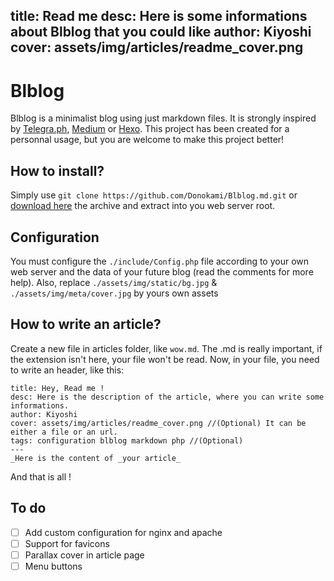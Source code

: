 title: Read me
desc: Here is some informations about Blblog that you could like
author: Kiyoshi
cover: assets/img/articles/readme_cover.png
---
# Blblog
Blblog is a minimalist blog using just markdown files. It is strongly inspired by [Telegra.ph](https://telegra.ph), [Medium](https://medium.com) or [Hexo](https://hexo.io).
This project has been created for a personnal usage, but you are welcome to make this project better!
## How to install?
Simply use
`git clone https://github.com/Donokami/Blblog.md.git` or [download here](https://github.com/Donokami/Blblog.md/archive/master.zip) the archive and extract into you web server root.

## Configuration
You must configure the `./include/Config.php` file according to your own web server and the data of your future blog (read the comments for more help).
Also, replace `./assets/img/static/bg.jpg` & `./assets/img/meta/cover.jpg` by yours own assets

## How to write an article?
Create a new file in articles folder, like `wow.md`. The .md is really important, if the extension isn't here, your file won't be read.
Now, in your file, you need to write an header, like this:
```
title: Hey, Read me !
desc: Here is the description of the article, where you can write some informations.
author: Kiyoshi
cover: assets/img/articles/readme_cover.png //(Optional) It can be either a file or an url.
tags: configuration blblog markdown php //(Optional)
---
_Here is the content of _your article_
```
And that is all !

## To do
- [ ] Add custom configuration for nginx and apache
- [ ] Support for favicons
- [ ] Parallax cover in article page
- [ ] Menu buttons
